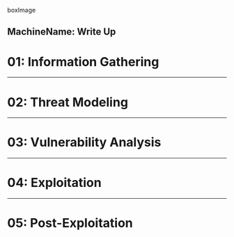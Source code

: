 boxImage

## MachineName: Write Up

# 01: Information Gathering

---

# 02: Threat Modeling

---

# 03: Vulnerability Analysis

---

# 04: Exploitation

---

# 05: Post-Exploitation
